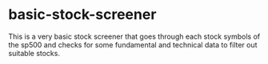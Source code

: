 # basic-stock-screener

This is a very basic stock screener that goes through each stock symbols of the sp500 and checks for some fundamental and technical data to filter out suitable stocks.
